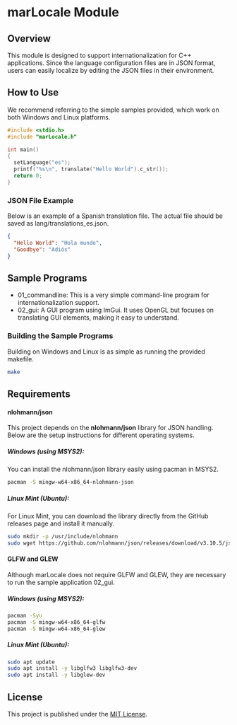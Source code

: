 # marLocale Module
## Overview

This module is designed to support internationalization for C++ applications. Since the language configuration files are in JSON format, users can easily localize by editing the JSON files in their environment.

## How to Use

We recommend referring to the simple samples provided, which work on both Windows and Linux platforms.

```cpp
#include <stdio.h>
#include "marLocale.h"

int main()
{
  setLanguage("es");
  printf("%s\n", translate("Hello World").c_str());
  return 0;
}
```

### JSON File Example

Below is an example of a Spanish translation file. The actual file should be saved as lang/translations_es.json.

```json
{
  "Hello World": "Hola mundo",
  "Goodbye": "Adiós"
}
```

## Sample Programs

-    01_commandline: This is a very simple command-line program for internationalization support.
-    02_gui: A GUI program using ImGui. It uses OpenGL but focuses on translating GUI elements, making it easy to understand.

### Building the Sample Programs

Building on Windows and Linux is as simple as running the provided makefile.

```bash
make
```

## Requirements

#### nlohmann/json
This project depends on the **nlohmann/json** library for JSON handling. Below are the setup instructions for different operating systems.
##### Windows (using MSYS2):

You can install the nlohmann/json library easily using pacman in MSYS2.

```bash
pacman -S mingw-w64-x86_64-nlohmann-json
```

##### Linux Mint (Ubuntu):

For Linux Mint, you can download the library directly from the GitHub releases page and install it manually.

```bash
sudo mkdir -p /usr/include/nlohmann
sudo wget https://github.com/nlohmann/json/releases/download/v3.10.5/json.hpp -O /usr/include/nlohmann/json.hpp
```

#### GLFW and GLEW

Although marLocale does not require GLFW and GLEW, they are necessary to run the sample application 02_gui.

##### Windows (using MSYS2):

```bash
pacman -Syu
pacman -S mingw-w64-x86_64-glfw
pacman -S mingw-w64-x86_64-glew
```

##### Linux Mint (Ubuntu):

```bash
sudo apt update
sudo apt install -y libglfw3 libglfw3-dev
sudo apt install -y libglew-dev
```

## License

This project is published under the [MIT License](LICENSE.txt).